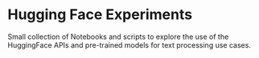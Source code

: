 # Hugging Face Experiments

Small collection of Notebooks and scripts to explore the use of the
HuggingFace APIs and pre-trained models for text processing use cases.



